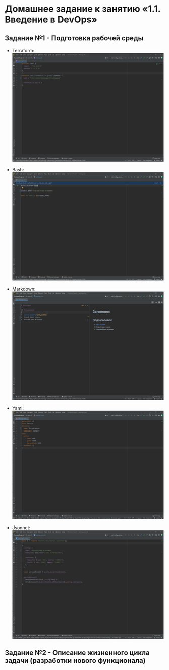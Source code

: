 # Домашнее задание к занятию «1.1. Введение в DevOps»

## Задание №1 - Подготовка рабочей среды

- Terraform: ![Терраформ](terraform.png)

- Bash: ![bahs](bash.png)

- Markdown: ![markdown](markdown.png)

- Yaml: ![Yaml](yaml.png)

- Jsonnet: ![Jsonnet](jsonnet.png)

## Задание №2 - Описание жизненного цикла задачи (разработки нового функционала)
